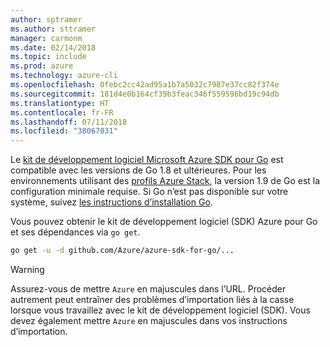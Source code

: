 ```yaml
---
author: sptramer
ms.author: sttramer
manager: carmonm
ms.date: 02/14/2018
ms.topic: include
ms.prod: azure
ms.technology: azure-cli
ms.openlocfilehash: 0febc2cc42ad95a1b7a5032c7987e37cc82f374e
ms.sourcegitcommit: 181d4e0b164cf39b3feac346f559596bd19c94db
ms.translationtype: HT
ms.contentlocale: fr-FR
ms.lasthandoff: 07/11/2018
ms.locfileid: "38067031"
---
```

Le [kit de développement logiciel Microsoft Azure SDK pour Go](https://github.com/Azure/azure-sdk-for-go) est compatible avec les versions de Go 1.8 et ultérieures. Pour les environnements utilisant des [profils Azure Stack](https://docs.microsoft.com/azure/azure-stack/azure-stack-version-profiles), la version 1.9 de Go est la configuration minimale requise.
Si Go n’est pas disponible sur votre système, suivez [les instructions d’installation Go](https://golang.org/doc/install).

Vous pouvez obtenir le kit de développement logiciel (SDK) Azure pour Go et ses dépendances via `go get`.

```bash
go get -u -d github.com/Azure/azure-sdk-for-go/...
```

> [!WARNING]
> Assurez-vous de mettre `Azure` en majuscules dans l’URL. Procéder autrement peut entraîner des problèmes d’importation liés à la casse lorsque vous travaillez avec le kit de développement logiciel (SDK). Vous devez également mettre `Azure` en majuscules dans vos instructions d’importation.

